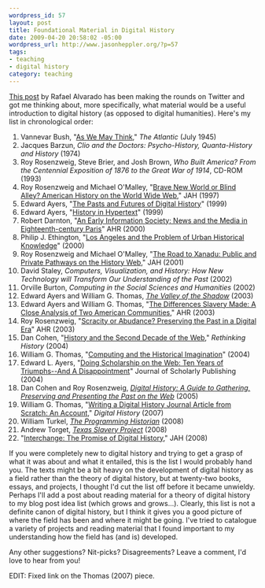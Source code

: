 ```yaml
--- 
wordpress_id: 57
layout: post
title: Foundational Material in Digital History
date: 2009-04-20 20:58:02 -05:00
wordpress_url: http://www.jasonheppler.org/?p=57
tags:
- teaching
- digital history
category: teaching
---
```

<a href="http://transducer.ontoligent.com/archives/250" target="_blank">This post</a> by Rafael Alvarado has been making the rounds on Twitter and got me thinking about, more specifically, what material would be a useful introduction to digital history (as opposed to digital humanities).  Here's my list in chronological order:
<ol>
	<li>Vannevar Bush, "<a href="http://www.theatlantic.com/doc/194507/bush" target="_blank">As We May Think</a>," <em>The Atlantic</em> (July 1945)</li>
	<li>Jacques Barzun, <em><span class="title">Clio and the Doctors: Psycho-History, Quanta-History and History </span></em><span class="title">(1974)
</span></li>
	<li>Roy Rosenzweig, Steve Brier, and Josh Brown, <em>Who Built America? From the Centennial Exposition of 1876 to the Great War of 1914</em>, CD-ROM (1993)</li>
	<li>Roy Rosenzweig and Michael O'Malley, "<a href="http://chnm.gmu.edu/resources/essays/bravenewworld.php" target="_blank">Brave New World or Blind Alley?  American History on the World Wide Web</a>," JAH (1997)</li>
	<li>Edward Ayers, "<a href="http://www.vcdh.virginia.edu/PastsFutures.html" target="_blank">The Pasts and Futures of Digital History</a>"  (1999)</li>
	<li>Edward Ayers, "<a href="http://www.vcdh.virginia.edu/Ayers.OAH.html" target="_blank">History in Hypertext</a>" (1999)</li>
	<li>Robert Darnton, "<a href="http://www.historycooperative.org/journals/ahr/105.1/ah000001.html" target="_blank">An Early Information Society: News and the Media in Eighteenth-century Paris</a>" AHR (2000)</li>
	<li>Philip J. Ethington, "<a href="http://cwis.usc.edu/dept/LAS/history/historylab/LAPUHK/index.html" target="_blank">Los Angeles and the Problem of Urban Historical Knowledge</a>" (2000)</li>
	<li>Roy Rosenzweig and Michael O'Malley, "<a href="http://chnm.gmu.edu/resources/essays/d/9" target="_blank">The Road to Xanadu: Public and Private Pathways on the History Web</a>," JAH (2001)</li>
	<li>David Staley, <em>Computers, Visualization, and History: How New Technology will Transform Our Understanding of the Past</em> (2002)</li>
	<li>Orville Burton, <em><span class="title">Computing in the Social Sciences and Humanities </span></em><span class="title">(2002)</span></li>
	<li>Edward Ayers and William G. Thomas, <em><a href="http://valley.vcdh.virginia.edu/" target="_blank">The Valley of the Shadow</a></em> (2003)</li>
	<li>Edward Ayers and William G. Thomas, "<a href="http://www2.vcdh.virginia.edu/AHR/" target="_blank">The Differences Slavery Made: A Close Analysis of Two American Communities</a>," AHR (2003)</li>
	<li>Roy Rosenzweig, "<a href="http://chnm.gmu.edu/resources/essays/d/6" target="_blank">Scracity or Abudance?  Preserving the Past in a Digital Era</a>" AHR (2003)</li>
	<li>Dan Cohen, "<a href="http://chnm.gmu.edu/resources/essays/essay.php?id=34" target="_blank">History and the Second Decade of the Web</a>," <em>Rethinking History</em> (2004)</li>
	<li>William G. Thomas, "<a href="http://www.digitalhumanities.org/companion/view?docId=blackwell/9781405103213/9781405103213.xml&amp;chunk.id=ss1-2-5&amp;toc.depth=1&amp;toc.id=ss1-2-5&amp;brand=default" target="_blank">Computing and the Historical Imagination</a>" (2004)</li>
	<li>Edward L. Ayers, "<a href="http://faculty.virginia.edu/jalexander/public_html/ayers.chronicle.pdf">Doing Scholarship on the Web: Ten Years of Triumphs--And A Disappointment</a>" Journal of Scholarly Publishing (2004)</li>
	<li>Dan Cohen and Roy Rosenzweig, <em><a href="http://www.amazon.com/Digital-History-Gathering-Preserving-Presenting/dp/0812219236/">Digital History: A Guide to Gathering, Preserving and Presenting the Past on the Web</a></em> (2005)</li>
	<li>William G. Thomas, "<a href="http://digitalhistory.unl.edu/essays/thomasessay.php">Writing a Digital History Journal Article from Scratch: An Account</a>," <em>Digital History </em>(2007)</li>
	<li>William Turkel, <a href="http://niche.uwo.ca/programming-historian/index.php/Main_Page" target="_blank"><em>The Programming Historian</em></a> (2008)</li>
	<li>Andrew Torget, <em><a href="http://www.texasslaveryproject.org/" target="_blank">Texas Slavery Project</a></em> (2008)</li>
	<li>"<a href="http://www.journalofamericanhistory.org/issues/952/interchange/index.html" target="_blank">Interchange: The Promise of Digital History</a>," JAH (2008)</li>
</ol>
If you were completely new to digital history and trying to get a grasp of what it was about and what it entailed, this is the list I would probably hand you.  The texts might be a bit heavy on the development of digital history as a field rather than the theory of digital history, but at twenty-two books, essays, and projects, I thought I'd cut the list off before it became unwieldy. Perhaps I'll add a post about reading material for a theory of digital history to my blog post idea list (which grows and grows...).  Clearly, this list is not a definite canon of digital history, but I think it gives you a good picture of where the field has been and where it might be going.  I've tried to catalogue a variety of projects and reading material that I found important to my understanding how the field has (and is) developed.

Any other suggestions?  Nit-picks?  Disagreements?  Leave a comment, I'd love to hear from you!

EDIT: Fixed link on the Thomas (2007) piece.
